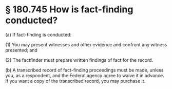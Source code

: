 # § 180.745   How is fact-finding conducted?

(a) If fact-finding is conducted:


(1) You may present witnesses and other evidence and confront any witness presented; and


(2) The factfinder must prepare written findings of fact for the record.


(b) A transcribed record of fact-finding proceedings must be made, unless you, as a respondent, and the Federal agency agree to waive it in advance. If you want a copy of the transcribed record, you may purchase it.






